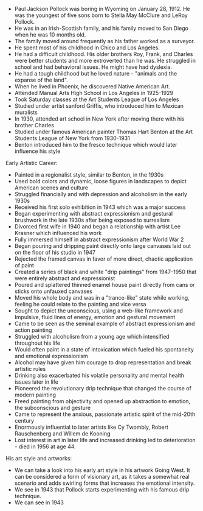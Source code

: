 - Paul Jackson Pollock was boring in Wyoming on January 28, 1912. He was the youngest of five sons born to Stella May McClure and LeRoy Pollock.
- He was in an Irish-Scottish family, and his family moved to San Diego when he was 10 months old.
- The family moved around frequently as his father worked as a surveyor.
- He spent most of his childhood in Chico and Los Angeles.
- He had a difficult childhood. His older brothers Roy, Frank, and Charles were better students and more extroverted than he was. He struggled in school and had behavioral issues. He might have had dyslexia.
- He had a tough childhood but he loved nature - "animals and the expanse of the land".
- When he lived in Phoenix, he discovered Native American Art.
- Attended Manual Arts High School in Los Angeles in 1925-1929
- Took Saturday classes at the Art Students League of Los Angeles
- Studied under artist sanford Griffis, who introduced him to Mexican muralists
- In 1930, attended art school in New York after moving there with his brother Charles
- Studied under famous American painter Thomas Hart Benton at the Art Students League of New York from 1930-1931
- Benton introduced him to the fresco technique which would later influence his style

Early Artistic Career:

- Painted in a regionalist style, similar to Benton, in the 1930s
- Used bold colors and dynamic, loose figures in landscapes to depict American scenes and culture
- Struggled financially and with depression and alcoholism in the early 1930s
- Received his first solo exhibition in 1943 which was a major success
- Began experimenting with abstract expressionism and gestural brushwork in the late 1930s after being exposed to surrealism
- Divorced first wife in 1940 and began a relationship with artist Lee Krasner which influenced his work
- Fully immersed himself in abstract expressionism after World War 2
- Began pouring and dripping paint directly onto large canvases laid out on the floor of his studio in 1947
- Rejected the framed canvas in favor of more direct, chaotic application of paint
- Created a series of black and white "drip paintings" from 1947-1950 that were entirely abstract and expressionist
- Poured and splattered thinned enamel house paint directly from cans or sticks onto unfauxed canvases
- Moved his whole body and was in a "trance-like" state while working, feeling he could relate to the painting and vice versa
- Sought to depict the unconscious, using a web-like framework and Impulsive, fluid lines of energy, emotion and gestural movement
- Came to be seen as the seminal example of abstract expressionism and action painting
- Struggled with alcoholism from a young age which intensified throughout his life
- Would often paint in a state of intoxication which fueled his spontaneity and emotional expressionism
- Alcohol may have given him courage to drop representation and break artistic rules
- Drinking also exacerbated his volatile personality and mental health issues later in life
- Pioneered the revolutionary drip technique that changed the course of modern painting
- Freed painting from objectivity and opened up abstraction to emotion, the subconscious and gesture
- Came to represent the anxious, passionate artistic spirit of the mid-20th century
- Enormously influential to later artists like Cy Twombly, Robert Rauschenberg and Willem de Kooning
- Lost interest in art in later life and increased drinking led to deterioration - died in 1956 at age 44.

His art style and artworks:
- We can take a look into his early art style in his artwork Going West. It can be considered a form of visionary art, as it takes a somewhat real scenario and adds swirling forms that increases the emotional intensity.
- We see in 1943 that Pollock starts experimenting with his famous drip technique. 
- We can see in 1943